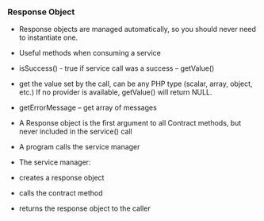 ### Response Object

* Response objects are managed automatically, so you should never need to instantiate one.

* Useful methods when consuming a service
 * isSuccess() - true if service call was a success – getValue()
 * get the value set by the call, can be any PHP type (scalar, array, object, etc.) If no provider is available, getValue() will return NULL.
 * getErrorMessage – get array of messages


* A Response object is the first argument to all Contract methods, but never included in the service() call
 * A program calls the service manager
 * The service manager:
 * creates a response object
 * calls the contract method
 * returns the response object to the caller


